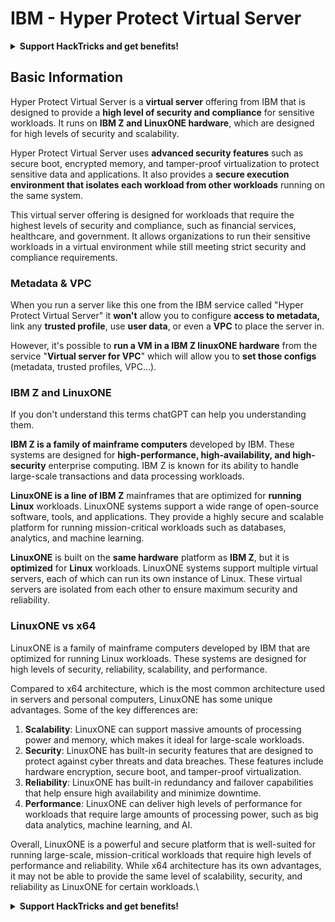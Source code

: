 # IBM - Hyper Protect Virtual Server

<details>

<summary><strong>Support HackTricks and get benefits!</strong></summary>

* If you want to see your **company advertised in HackTricks** or if you want access to the **latest version of the PEASS or download HackTricks in PDF** Check the [**SUBSCRIPTION PLANS**](https://github.com/sponsors/carlospolop)!
* Get the [**official PEASS & HackTricks swag**](https://peass.creator-spring.com)
* Discover [**The PEASS Family**](https://opensea.io/collection/the-peass-family), our collection of exclusive [**NFTs**](https://opensea.io/collection/the-peass-family)
* **Join the** 💬 [**Discord group**](https://discord.gg/hRep4RUj7f) or the [**telegram group**](https://t.me/peass) or **follow** me on **Twitter** 🐦 [**@carlospolopm**](https://twitter.com/carlospolopm)**.**
* **Share your hacking tricks by submitting PRs to the** [**HackTricks**](https://github.com/carlospolop/hacktricks) and [**HackTricks Cloud**](https://github.com/carlospolop/hacktricks-cloud) github repos.

</details>

## Basic Information

Hyper Protect Virtual Server is a **virtual server** offering from IBM that is designed to provide a **high level of security and compliance** for sensitive workloads. It runs on **IBM Z and LinuxONE hardware**, which are designed for high levels of security and scalability.

Hyper Protect Virtual Server uses **advanced security features** such as secure boot, encrypted memory, and tamper-proof virtualization to protect sensitive data and applications. It also provides a **secure execution environment that isolates each workload from other workloads** running on the same system.

This virtual server offering is designed for workloads that require the highest levels of security and compliance, such as financial services, healthcare, and government. It allows organizations to run their sensitive workloads in a virtual environment while still meeting strict security and compliance requirements.

### Metadata & VPC

When you run a server like this one from the IBM service called "Hyper Protect Virtual Server" it **won't** allow you to configure **access to metadata,** link any **trusted profile**, use **user data**, or even a **VPC** to place the server in.

However, it's possible to **run a VM in a IBM Z linuxONE hardware** from the service "**Virtual server for VPC**" which will allow you to **set those configs** (metadata, trusted profiles, VPC...).

### IBM Z and LinuxONE

If you don't understand this terms chatGPT can help you understanding them.

**IBM Z is a family of mainframe computers** developed by IBM. These systems are designed for **high-performance, high-availability, and high-security** enterprise computing. IBM Z is known for its ability to handle large-scale transactions and data processing workloads.

**LinuxONE is a line of IBM Z** mainframes that are optimized for **running Linux** workloads. LinuxONE systems support a wide range of open-source software, tools, and applications. They provide a highly secure and scalable platform for running mission-critical workloads such as databases, analytics, and machine learning.

**LinuxONE** is built on the **same hardware** platform as **IBM Z**, but it is **optimized** for **Linux** workloads. LinuxONE systems support multiple virtual servers, each of which can run its own instance of Linux. These virtual servers are isolated from each other to ensure maximum security and reliability.

### LinuxONE vs x64

LinuxONE is a family of mainframe computers developed by IBM that are optimized for running Linux workloads. These systems are designed for high levels of security, reliability, scalability, and performance.

Compared to x64 architecture, which is the most common architecture used in servers and personal computers, LinuxONE has some unique advantages. Some of the key differences are:

1. **Scalability**: LinuxONE can support massive amounts of processing power and memory, which makes it ideal for large-scale workloads.
2. **Security**: LinuxONE has built-in security features that are designed to protect against cyber threats and data breaches. These features include hardware encryption, secure boot, and tamper-proof virtualization.
3. **Reliability**: LinuxONE has built-in redundancy and failover capabilities that help ensure high availability and minimize downtime.
4. **Performance**: LinuxONE can deliver high levels of performance for workloads that require large amounts of processing power, such as big data analytics, machine learning, and AI.

Overall, LinuxONE is a powerful and secure platform that is well-suited for running large-scale, mission-critical workloads that require high levels of performance and reliability. While x64 architecture has its own advantages, it may not be able to provide the same level of scalability, security, and reliability as LinuxONE for certain workloads.\


<details>

<summary><strong>Support HackTricks and get benefits!</strong></summary>

* If you want to see your **company advertised in HackTricks** or if you want access to the **latest version of the PEASS or download HackTricks in PDF** Check the [**SUBSCRIPTION PLANS**](https://github.com/sponsors/carlospolop)!
* Get the [**official PEASS & HackTricks swag**](https://peass.creator-spring.com)
* Discover [**The PEASS Family**](https://opensea.io/collection/the-peass-family), our collection of exclusive [**NFTs**](https://opensea.io/collection/the-peass-family)
* **Join the** 💬 [**Discord group**](https://discord.gg/hRep4RUj7f) or the [**telegram group**](https://t.me/peass) or **follow** me on **Twitter** 🐦 [**@carlospolopm**](https://twitter.com/carlospolopm)**.**
* **Share your hacking tricks by submitting PRs to the** [**HackTricks**](https://github.com/carlospolop/hacktricks) and [**HackTricks Cloud**](https://github.com/carlospolop/hacktricks-cloud) github repos.

</details>
